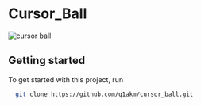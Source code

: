 # Cursor_Ball

![cursor ball](https://github.com/akmweb/cursor_ball/assets/150655160/ac815ffd-e29f-413f-9468-6911562fd80a)

## Getting started

To get started with this project, run

```bash
  git clone https://github.com/q1akm/cursor_ball.git
```
